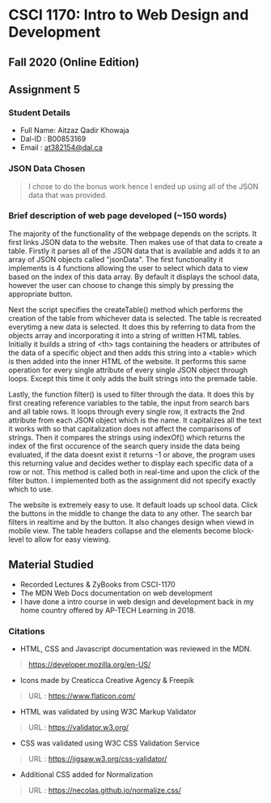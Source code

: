 # CSCI 1170: Intro to Web Design and Development
## Fall 2020 (Online Edition)
## Assignment 5


### Student Details
* Full Name: Aitzaz Qadir Khowaja
* Dal-ID   : B00853169
* Email    : at382154@dal.ca

### JSON Data Chosen

> I chose to do the bonus work hence I ended up using all of the JSON data that was provided.

### Brief description of web page developed (~150 words)

The majority of the functionality of the webpage depends on the scripts. It first links JSON data to the website. Then makes use of that data to create a table. Firstly it parses all of the JSON data that is available and adds it to an array of JSON objects called "jsonData". The first functionality it implements is 4 functions allowing the user to select which data to view based on the index of this data array. By default it displays the school data, however the user can choose to change this simply by pressing the appropriate button. 

Next the script specifies the createTable() method which performs the creation of the table from whichever data is selected. The table is recreated everytimg a new data is selected. It does this by referring to data from the objects array and incorporating it into a string of written HTML tables. Initially it builds a string of \<th> tags containing the headers or attributes of the data of a specific object and then adds this string into a \<table> which is then added into the inner HTML of the website. It performs this same operation for every single attribute of every single JSON object through loops. Except this time it only adds the built strings into the premade table.

Lastly, the function filter() is used to filter through the data. It does this by first creating reference variables to the table, the input from search bars and all table rows. It loops through every single row, it extracts the 2nd attribute from each JSON object which is the name. It capitalizes all the text it works with so that capitalization does not affect the comparisons of strings. Then it compares the strings using indexOf() which returns the index of the first occurence of the search query inside the data being evaluated, if the data doesnt exist it returns -1 or above, the program uses this returning value and decides wether to display each specific data of a row or not. This method is called both in real-time and upon the click of the filter button. I implemented both as the assignment did not specify exactly which to use.

The website is extremely easy to use. It default loads up school data. Click the buttons in the middle to change the data to any other. The search bar filters in realtime and by the button. It also changes design when viewd in mobile view. The table headers collapse and the elements become block-level to allow for easy viewing.

## Material Studied

* Recorded Lectures & ZyBooks from CSCI-1170
* The MDN Web Docs documentation on web development
* I have done a intro course in web design and development back in my home country offered by AP-TECH Learning in 2018.

### Citations

* HTML, CSS and Javascript documentation was reviewed in the MDN.
>https://developer.mozilla.org/en-US/

* Icons made by Creaticca Creative Agency & Freepik
>URL : https://www.flaticon.com/

* HTML was validated by using W3C Markup Validator
>URL : https://validator.w3.org/

* CSS was validated using W3C CSS Validation Service
>URL : https://jigsaw.w3.org/css-validator/

* Additional CSS added for Normalization
>URL : https://necolas.github.io/normalize.css/